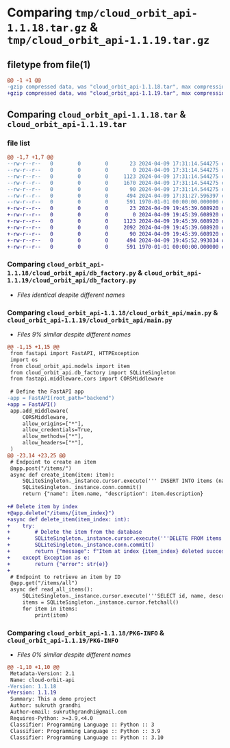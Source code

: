# Comparing `tmp/cloud_orbit_api-1.1.18.tar.gz` & `tmp/cloud_orbit_api-1.1.19.tar.gz`

## filetype from file(1)

```diff
@@ -1 +1 @@
-gzip compressed data, was "cloud_orbit_api-1.1.18.tar", max compression
+gzip compressed data, was "cloud_orbit_api-1.1.19.tar", max compression
```

## Comparing `cloud_orbit_api-1.1.18.tar` & `cloud_orbit_api-1.1.19.tar`

### file list

```diff
@@ -1,7 +1,7 @@
--rw-r--r--   0        0        0       23 2024-04-09 17:31:14.544275 cloud_orbit_api-1.1.18/README.md
--rw-r--r--   0        0        0        0 2024-04-09 17:31:14.544275 cloud_orbit_api-1.1.18/cloud_orbit_api/__init__.py
--rw-r--r--   0        0        0     1123 2024-04-09 17:31:14.544275 cloud_orbit_api-1.1.18/cloud_orbit_api/db_factory.py
--rw-r--r--   0        0        0     1670 2024-04-09 17:31:14.544275 cloud_orbit_api-1.1.18/cloud_orbit_api/main.py
--rw-r--r--   0        0        0       90 2024-04-09 17:31:14.544275 cloud_orbit_api-1.1.18/cloud_orbit_api/models.py
--rw-r--r--   0        0        0      494 2024-04-09 17:31:27.596397 cloud_orbit_api-1.1.18/pyproject.toml
--rw-r--r--   0        0        0      591 1970-01-01 00:00:00.000000 cloud_orbit_api-1.1.18/PKG-INFO
+-rw-r--r--   0        0        0       23 2024-04-09 19:45:39.608920 cloud_orbit_api-1.1.19/README.md
+-rw-r--r--   0        0        0        0 2024-04-09 19:45:39.608920 cloud_orbit_api-1.1.19/cloud_orbit_api/__init__.py
+-rw-r--r--   0        0        0     1123 2024-04-09 19:45:39.608920 cloud_orbit_api-1.1.19/cloud_orbit_api/db_factory.py
+-rw-r--r--   0        0        0     2092 2024-04-09 19:45:39.608920 cloud_orbit_api-1.1.19/cloud_orbit_api/main.py
+-rw-r--r--   0        0        0       90 2024-04-09 19:45:39.608920 cloud_orbit_api-1.1.19/cloud_orbit_api/models.py
+-rw-r--r--   0        0        0      494 2024-04-09 19:45:52.993034 cloud_orbit_api-1.1.19/pyproject.toml
+-rw-r--r--   0        0        0      591 1970-01-01 00:00:00.000000 cloud_orbit_api-1.1.19/PKG-INFO
```

### Comparing `cloud_orbit_api-1.1.18/cloud_orbit_api/db_factory.py` & `cloud_orbit_api-1.1.19/cloud_orbit_api/db_factory.py`

 * *Files identical despite different names*

### Comparing `cloud_orbit_api-1.1.18/cloud_orbit_api/main.py` & `cloud_orbit_api-1.1.19/cloud_orbit_api/main.py`

 * *Files 9% similar despite different names*

```diff
@@ -1,15 +1,15 @@
 from fastapi import FastAPI, HTTPException
 import os
 from cloud_orbit_api.models import item
 from cloud_orbit_api.db_factory import SQLiteSingleton
 from fastapi.middleware.cors import CORSMiddleware
 
 # Define the FastAPI app
-app = FastAPI(root_path="backend")
+app = FastAPI()
 app.add_middleware(
     CORSMiddleware,
     allow_origins=["*"],
     allow_credentials=True,
     allow_methods=["*"],
     allow_headers=["*"],
 )
@@ -23,14 +23,25 @@
 # Endpoint to create an item
 @app.post("/items/")
 async def create_item(item: item):
     SQLiteSingleton._instance.cursor.execute(''' INSERT INTO items (name, description) VALUES (?, ?)''', (item.name, item.description))
     SQLiteSingleton._instance.conn.commit()
     return {"name": item.name, "description": item.description}
 
+# Delete item by index
+@app.delete("/items/{item_index}")
+async def delete_item(item_index: int):
+    try:
+        # Delete the item from the database
+        SQLiteSingleton._instance.cursor.execute('''DELETE FROM items WHERE id = ?''', (item_index,))
+        SQLiteSingleton._instance.conn.commit()
+        return {"message": f"Item at index {item_index} deleted successfully"}
+    except Exception as e:
+        return {"error": str(e)}
+
 # Endpoint to retrieve an item by ID
 @app.get("/items/all")
 async def read_all_items():
     SQLiteSingleton._instance.cursor.execute('''SELECT id, name, description FROM items''')
     items = SQLiteSingleton._instance.cursor.fetchall()
     for item in items:
         print(item)
```

### Comparing `cloud_orbit_api-1.1.18/PKG-INFO` & `cloud_orbit_api-1.1.19/PKG-INFO`

 * *Files 0% similar despite different names*

```diff
@@ -1,10 +1,10 @@
 Metadata-Version: 2.1
 Name: cloud-orbit-api
-Version: 1.1.18
+Version: 1.1.19
 Summary: This a demo project
 Author: sukruth grandhi
 Author-email: sukruthgrandhi@gmail.com
 Requires-Python: >=3.9,<4.0
 Classifier: Programming Language :: Python :: 3
 Classifier: Programming Language :: Python :: 3.9
 Classifier: Programming Language :: Python :: 3.10
```

